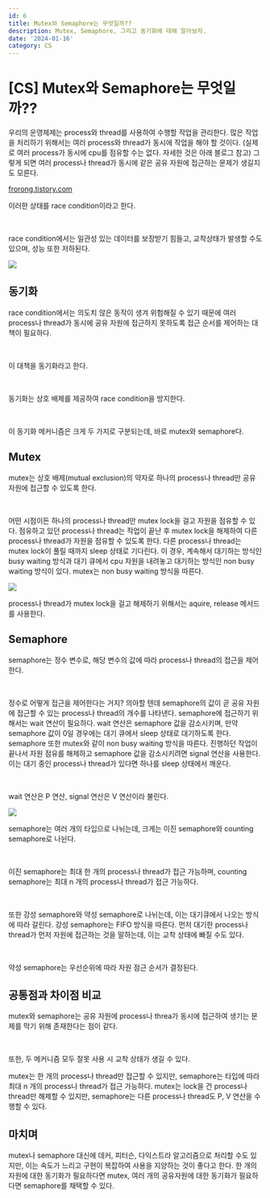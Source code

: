 ```yaml
---
id: 6
title: Mutex와 Semaphore는 무엇일까??
description: Mutex, Semaphore, 그리고 동기화에 대해 알아보자.
date: '2024-01-16'
category: CS
---
```


# **\[CS\] Mutex와 Semaphore는 무엇일까??**

우리의 운영체제는 process와 thread를 사용하여 수행할 작업을 관리한다. 많은 작업을 처리하기 위해서는 여러 process와 thread가 동시에 작업을 해야 할 것이다. (실제로 여러 process가 동시에 cpu를 점유할 수는 없다. 자세한 것은 아래 블로그 참고) 그렇게 되면 여러 process나 thread가 동시에 같은 공유 자원에 접근하는 문제가 생길지도 모른다.

[frorong.tistory.com](https://frorong.tistory.com/entry/OS-Process%EC%99%80-Thread%EA%B0%80-%EB%AC%B4%EC%97%87%EC%9D%BC%EA%B9%8C)

이러한 상태를 race condition이라고 한다.

<br/>

race condition에서는 일관성 있는 데이터를 보장받기 힘들고, 교착상태가 발생할 수도 있으며, 성능 또한 저하된다.

<img src='https://img1.daumcdn.net/thumb/R1280x0/?scode=mtistory2&fname=https%3A%2F%2Fblog.kakaocdn.net%2Fdn%2FRPKpk%2FbtsDApAbMRg%2FpiFRvoQq6HvcNU0uyFbov0%2Fimg.png'/>

## 동기화

race condition에서는 의도치 않은 동작이 생겨 위험해질 수 있기 때문에 여러 process나 thread가 동시에 공유 자원에 접근하지 못하도록 접근 순서를 제어하는 대책이 필요하다.

<br/>

이 대책을 동기화라고 한다.

<br/>

동기화는 상호 배제를 제공하여 race condition을 방지한다.

<br/>

이 동기화 메커니즘은 크게 두 가지로 구분되는데, 바로 mutex와 semaphore다.

## Mutex

mutex는 상호 배제(mutual exclusion)의 약자로 하나의 process나 thread만 공유 자원에 접근할 수 있도록 한다.

<br/>

어떤 시점이든 하나의 process나 thread만 mutex lock을 걸고 자원을 점유할 수 있다. 점유하고 있던 process나 thread는 작업이 끝난 후 mutex lock을 해제하여 다른 process나 thread가 자원을 점유할 수 있도록 한다. 다른 process나 thread는 mutex lock이 풀릴 때까지 sleep 상태로 기다린다. 이 경우, 계속해서 대기하는 방식인 busy waiting 방식과 대기 큐에서 cpu 자원을 내려놓고 대기하는 방식인 non busy waiting 방식이 있다. mutex는 non busy waiting 방식을 따른다.

<img src='https://img1.daumcdn.net/thumb/R1280x0/?scode=mtistory2&fname=https%3A%2F%2Fblog.kakaocdn.net%2Fdn%2Fc3W4Fd%2FbtsDyNuMGB4%2FdiEkYAcWfR0KwSCsz1HkRk%2Fimg.png'/>

process나 thread가 mutex lock을 걸고 해제하기 위해서는 aquire, release 메서드를 사용한다.

## Semaphore

semaphore는 정수 변수로, 해당 변수의 값에 따라 process나 thread의 접근을 제어한다.

<br/>

정수로 어떻게 접근을 제어한다는 거지? 의아할 텐데 semaphore의 값이 곧 공유 자원에 접근할 수 있는 process나 thread의 개수를 나타낸다. semaphore에 접근하기 위해서는 wait 연산이 필요하다. wait 연산은 semaphore 값을 감소시키며, 만약 semaphore 값이 0일 경우에는 대기 큐에서 sleep 상태로 대기하도록 한다. semaphore 또한 mutex와 같이 non busy waiting 방식을 따른다. 진행하던 작업이 끝나서 자원 점유를 해제하고 semaphore 값을 감소시키려면 signal 연산을 사용한다. 이는 대기 중인 process나 thread가 있다면 하나를 sleep 상태에서 깨운다.

<br/>

wait 연산은 P 연산, signal 연산은 V 연산이라 불린다.

<img src='https://img1.daumcdn.net/thumb/R1280x0/?scode=mtistory2&fname=https%3A%2F%2Fblog.kakaocdn.net%2Fdn%2FbdVgsz%2FbtsDyOUNiSr%2FuVNbzJzVjkdzkXbkN0kVAk%2Fimg.png'/>

semaphore는 여러 개의 타입으로 나뉘는데, 크게는 이진 semaphore와 counting semaphore로 나뉜다.

<br/>

이진 semaphore는 최대 한 개의 process나 thread가 접근 가능하며, counting semaphore는 최대 n 개의 process나 thread가 접근 가능하다.

<br/>

또한 강성 semaphore와 약성 semaphore로 나뉘는데, 이는 대기큐에서 나오는 방식에 따라 갈린다. 강성 semaphore는 FIFO 방식을 따른다. 먼저 대기한 process나 thread가 먼저 자원에 접근하는 것을 말하는데, 이는 교착 상태에 빠질 수도 있다.

<br/>

약성 semaphore는 우선순위에 따라 자원 점근 순서가 결정된다.

## 공통점과 차이점 비교

mutex와 semaphore는 공유 자원에 process나 threa가 동시에 접근하여 생기는 문제를 막기 위해 존재한다는 점이 같다.

<br/>

또한, 두 메커니즘 모두 잘못 사용 시 교착 상태가 생길 수 있다.

mutex는 한 개의 process나 thread만 접근할 수 있지만, semaphore는 타입에 따라 최대 n 개의 process나 thread가 접근 가능하다. mutex는 lock을 건 process나 thread만 해제할 수 있지만, semaphore는 다른 process나 thread도 P, V 연산을 수행할 수 있다.

## 마치며

mutex나 semaphore 대신에 데커, 피터슨, 다익스트라 알고리즘으로 처리할 수도 있지만, 이는 속도가 느리고 구현이 복잡하여 사용을 지양하는 것이 좋다고 한다. 한 개의 자원에 대한 동기화가 필요하다면 mutex, 여러 개의 공유자원에 대한 동기화가 필요하다면 semaphore를 채택할 수 있다.
